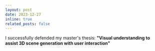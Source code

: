 ```yaml
---
layout: post
date: 2023-12-27
inline: true
related_posts: false
---
```


I successfully defended my master's thesis: **<a>"Visual understanding to assist 3D scene generation with user interaction"</a>**
